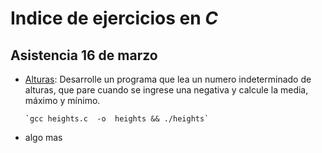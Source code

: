 #   Indice de ejercicios en *C*

##  Asistencia 16 de marzo

*   [Alturas](heights.c): Desarrolle un programa que lea un numero indeterminado de alturas, que pare cuando se ingrese una negativa y calcule la media, máximo y mínimo.

        `gcc heights.c  -o  heights && ./heights`

*   algo mas